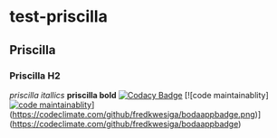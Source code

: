 # test-priscilla
## Priscilla
### Priscilla H2
*priscilla itallics*
**priscilla bold**
[![Codacy Badge](https://api.codacy.com/project/badge/Grade/80de729ca596478994e41e4c050caa81)](https://app.codacy.com/gh/Priscillak418/test-priscilla?utm_source=github.com&utm_medium=referral&utm_content=Priscillak418/test-priscilla&utm_campaign=Badge_Grade_Settings)
[![code maintainablity][![code maintainablity](https://codeclimate.com/github/fredkwesiga/bodaappbadge.png)](https://codeclimate.com/github/fredkwesiga/bodaappbadge)](https://codeclimate.com/github/fredkwesiga/bodaappbadge.png)](https://codeclimate.com/github/fredkwesiga/bodaappbadge)
